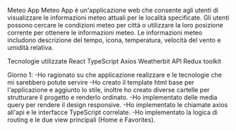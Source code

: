 Meteo App
Meteo App è un'applicazione web che consente agli utenti di visualizzare le informazioni meteo attuali per le località specificate. Gli utenti possono cercare le condizioni meteo per città o utilizzare la loro posizione corrente per ottenere le informazioni meteo. 
Le informazioni meteo includono descrizione del tempo, icona, temperatura, velocità del vento e umidità relativa.

Tecnologie utilizzate
React
TypeScript
Axios
Weatherbit API
Redux toolkit

Giorno 1:
-Ho ragionato su che applicazione realizzare e le tecnologie che mi sarebbero potute servire
-Ho creato il template html base per l'applicazione e aggiunto lo stile, inoltre ho creato diverse cartelle per strutturare il progetto e renderlo ordinato.
-Ho implementato delle media query per rendere il design responsive.
-Ho implementato le chiamate axios all'api e le interfacce TypeScript correlate.
-Ho implementato la logica di routing e le due view principali (Home e Favorites).

